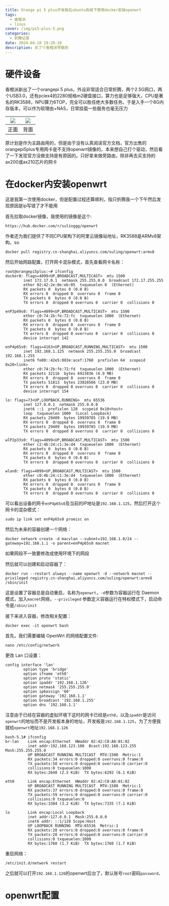 ```yaml
---
title: Orange pi 5 plus开发板在ubuntu系统下使用docker安装openwrt
tags:
  - 香橙派
  - linux
cover: /img/pi5-plus-5.png
categories:
  - 折腾记录
date: 2024-04-10 19:28:10
description: 买了个香橙派导致的
---
```

# 硬件设备
香橙派新出了一个orangepi 5 plus，外设非常适合日常折腾，两个2.5G网口，两个USB3.0，还有pciex4的2280规格m2硬盘接口，算力也是足够强大，CPU是著名的RK3588，NPU算力6TOP，完全可以胜任绝大多数任务。于是入手一个8G内存版本，可以作为软理由+NAS，日常挂载一些服务也毫无压力

| ![](pi5-plus-17.png) | ![](pi5-plus-16.png) |
| :---: | :---: |
| 正面 | 背面 |

原计划是作为主路由用的，但是由于没有认真阅读官方文档，官方出售的orangepi5plus专用网卡是不支持openwrt镜像的，本来想自己打个驱动，然后看了一下发现官方没做支持是有原因的。只好拿来做旁路由，除非再去买支持的ax200或ax210芯片的网卡

# 在docker内安装openwrt
这是我第一次使用docker，但是配置过程还算顺利，指只折腾我一个下午然后发现原因是ip写错了才不能用

首先拉取docker镜像，我使用的镜像是这个:
```
https://hub.docker.com/r/sulinggg/openwrt
```
作者还为我们提供了不同CPU架构下的阿里云镜像站地址，RK3588是ARMv8架构，so
```
docker pull registry.cn-shanghai.aliyuncs.com/suling/openwrt:armv8
```
然后开始网路配置，打开网卡混杂模式，首先查看网卡名称：
```
root@orangepi5plus:~# ifconfig
docker0: flags=4099<UP,BROADCAST,MULTICAST>  mtu 1500
        inet 172.17.0.1  netmask 255.255.0.0  broadcast 172.17.255.255
        ether 02:42:2e:0e:eb:05  txqueuelen 0  (Ethernet)
        RX packets 0  bytes 0 (0.0 B)
        RX errors 0  dropped 0  overruns 0  frame 0
        TX packets 0  bytes 0 (0.0 B)
        TX errors 0  dropped 0 overruns 0  carrier 0  collisions 0

enP3p49s0: flags=4099<UP,BROADCAST,MULTICAST>  mtu 1500
        ether c0:74:2b:fe:72:fc  txqueuelen 1000  (Ethernet)
        RX packets 0  bytes 0 (0.0 B)
        RX errors 0  dropped 0  overruns 0  frame 0
        TX packets 0  bytes 0 (0.0 B)
        TX errors 0  dropped 0 overruns 0  carrier 0  collisions 0
        device interrupt 142

enP4p65s0: flags=4163<UP,BROADCAST,RUNNING,MULTICAST>  mtu 1500
        inet 192.168.1.125  netmask 255.255.255.0  broadcast 192.168.1.255
        inet6 fe80::42e5:883e:acef:1760  prefixlen 64  scopeid 0x20<link>
        ether c0:74:2b:fe:72:fd  txqueuelen 1000  (Ethernet)
        RX packets 32116  bytes 6923836 (6.9 MB)
        RX errors 0  dropped 0  overruns 0  frame 0
        TX packets 51813  bytes 23028566 (23.0 MB)
        TX errors 0  dropped 0 overruns 0  carrier 0  collisions 0
        device interrupt 154

lo: flags=73<UP,LOOPBACK,RUNNING>  mtu 65536
        inet 127.0.0.1  netmask 255.0.0.0
        inet6 ::1  prefixlen 128  scopeid 0x10<host>
        loop  txqueuelen 1000  (Local Loopback)
        RX packets 29409  bytes 19939785 (19.9 MB)
        RX errors 0  dropped 0  overruns 0  frame 0
        TX packets 29409  bytes 19939785 (19.9 MB)
        TX errors 0  dropped 0 overruns 0  carrier 0  collisions 0

wlP2p33s0: flags=4099<UP,BROADCAST,MULTICAST>  mtu 1500
        ether c2:4b:24:c1:3e:d4  txqueuelen 1000  (Ethernet)
        RX packets 0  bytes 0 (0.0 B)
        RX errors 0  dropped 0  overruns 0  frame 0
        TX packets 0  bytes 0 (0.0 B)
        TX errors 0  dropped 0 overruns 0  carrier 0  collisions 0

wlan0: flags=4099<UP,BROADCAST,MULTICAST>  mtu 1500
        ether c0:4b:24:c1:3e:d4  txqueuelen 1000  (Ethernet)
        RX packets 0  bytes 0 (0.0 B)
        RX errors 0  dropped 0  overruns 0  frame 0
        TX packets 0  bytes 0 (0.0 B)
        TX errors 0  dropped 0 overruns 0  carrier 0  collisions 0
```
可以看出设备的网卡`enP4p65s0`及当前的IP地址是`192.168.1.125`，然后打开这个网卡的混杂模式：
```
sudo ip link set enP4p65s0 promisc on 
```
然后为未来的容器创建一个网络：
```
docker network create -d macvlan --subnet=192.168.1.0/24 --gateway=192.168.1.1 -o parent=enP4p65s0 macnet
```
如果网段不一致要修改成使用环境下的网段

然后就可以创建和启动容器了：
```
docker run --restart always --name openwrt -d --network macnet --privileged registry.cn-shanghai.aliyuncs.com/suling/openwrt:armv8 /sbin/init
```
这是设置了容器总是自动重启，名称为`openwrt`，`-d`参数为容器运行在 Daemon 模式，加入`macnet`网络，`--privileged` 参数定义容器运行在特权模式下，启动命令是`/sbin/init`

接下来进入容器，修改相关配置：
```
docker exec -it openwrt bash
```
首先，我们需要编辑 OpenWrt 的网络配置文件:
```
nano /etc/config/network
```
更改 Lan 口设置：
```
config interface 'lan'
        option type 'bridge'
        option ifname 'eth0'
        option proto 'static'
        option ipaddr '192.168.1.126'
        option netmask '255.255.255.0'
        option ip6assign '60'
        option gateway '192.168.1.1'
        option broadcast '192.168.1.255'
        option dns '192.168.1.1'
```
注意由于已经在容器的虚拟环境下这时的网卡已经是`eth0`，以及`ipaddr`是访问`openwrt`的地址而不是开发板本身的地址，开发板是`192.168.1.125`，为了方便我就给`openwrt`地址`192.168.1.126`
```
bash-5.1# ifconfig
br-lan    Link encap:Ethernet  HWaddr 02:42:C0:A8:01:02
          inet addr:192.168.123.100  Bcast:192.168.123.255  Mask:255.255.255.0
          UP BROADCAST RUNNING MULTICAST  MTU:1500  Metric:1
          RX packets:34 errors:0 dropped:0 overruns:0 frame:0
          TX packets:58 errors:0 dropped:0 overruns:0 carrier:0
          collisions:0 txqueuelen:1000
          RX bytes:2648 (2.5 KiB)  TX bytes:6292 (6.1 KiB)

eth0      Link encap:Ethernet  HWaddr 02:42:C0:A8:01:02
          UP BROADCAST RUNNING MULTICAST  MTU:1500  Metric:1
          RX packets:37 errors:0 dropped:0 overruns:0 frame:0
          TX packets:59 errors:0 dropped:0 overruns:0 carrier:0
          collisions:0 txqueuelen:0
          RX bytes:3304 (3.2 KiB)  TX bytes:7335 (7.1 KiB)

lo        Link encap:Local Loopback
          inet addr:127.0.0.1  Mask:255.0.0.0
          inet6 addr: ::1/128 Scope:Host
          UP LOOPBACK RUNNING  MTU:65536  Metric:1
          RX packets:20 errors:0 dropped:0 overruns:0 frame:0
          TX packets:20 errors:0 dropped:0 overruns:0 carrier:0
          collisions:0 txqueuelen:1000
          RX bytes:1760 (1.7 KiB)  TX bytes:1760 (1.7 KiB)
```
重启网络：
```
/etc/init.d/network restart
```
之后就可以打开`192.168.1.126`的openwrt后台了，默认账号`root`密码`password`、

# openwrt配置
